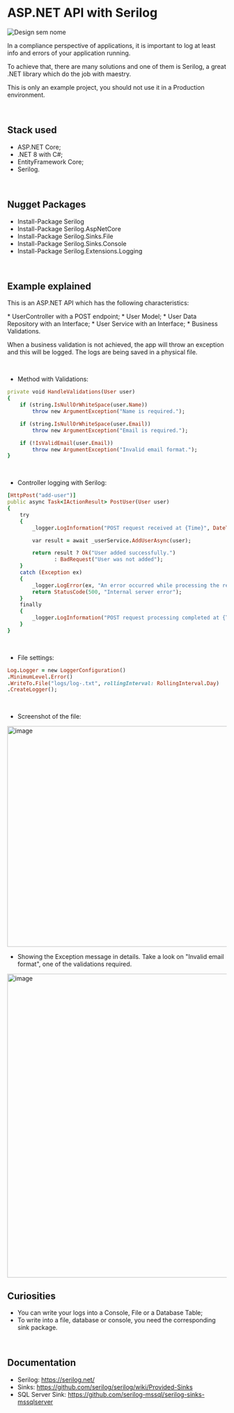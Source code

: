 # ASP.NET API with Serilog

![Design sem nome](https://github.com/user-attachments/assets/e3ba08f4-6213-490a-a8a3-43f674c32c82)


<p>
  In a compliance perspective of applications, it is important to log at least info and
  errors of your application running.
</p>
<p>
  To achieve that, there are many solutions and one of them is Serilog, a great .NET library which do the job with maestry.
</p>

<p>
  This is only an example project, you should not use it in a Production environment.
</p>

<br>

## Stack used
* ASP.NET Core;
* .NET 8 with C#;
* EntityFramework Core;
* Serilog.

<br>

## Nugget Packages
* Install-Package Serilog
* Install-Package Serilog.AspNetCore
* Install-Package Serilog.Sinks.File
* Install-Package Serilog.Sinks.Console
* Install-Package Serilog.Extensions.Logging
  
<br>

## Example explained
<p>
  This is an ASP.NET API which has the following characteristics:
</p>
* UserController with a POST endpoint;
* User Model;
* User Data Repository with an Interface;
* User Service with an Interface;
* Business Validations.

<p>
  When a business validation is not achieved, the app will throw an exception and this will be logged.
  The logs are being saved in a physical file.
</p>

<br>

* Method with Validations:
```ruby
private void HandleValidations(User user)
{
    if (string.IsNullOrWhiteSpace(user.Name))
        throw new ArgumentException("Name is required.");

    if (string.IsNullOrWhiteSpace(user.Email))
        throw new ArgumentException("Email is required.");

    if (!IsValidEmail(user.Email))
        throw new ArgumentException("Invalid email format.");
}
```

<br>

* Controller logging with Serilog:
```ruby
[HttpPost("add-user")]
public async Task<IActionResult> PostUser(User user)
{
    try
    {
        _logger.LogInformation("POST request received at {Time}", DateTime.UtcNow);

        var result = await _userService.AddUserAsync(user);

        return result ? Ok("User added successfully.")
               : BadRequest("User was not added");
    }
    catch (Exception ex)
    {
        _logger.LogError(ex, "An error occurred while processing the request.");
        return StatusCode(500, "Internal server error");
    }
    finally
    {
        _logger.LogInformation("POST request processing completed at {Time}", DateTime.UtcNow);
    }
}
```

<br>

* File settings:
```ruby
Log.Logger = new LoggerConfiguration()
.MinimumLevel.Error()
.WriteTo.File("logs/log-.txt", rollingInterval: RollingInterval.Day)
.CreateLogger();
```

<br>

* Screenshot of the file:
<img width="507" alt="image" src="https://github.com/user-attachments/assets/b080c108-0ec6-44f5-acda-f1eab12d8fbf">

<br>

* Showing the Exception message in details. Take a look on "Invalid email format", one of the validations required.
<img width="698" alt="image" src="https://github.com/user-attachments/assets/b01052a5-a8b0-42b1-96dd-f52420166551">

<br>

## Curiosities
* You can write your logs into a Console, File or a Database Table;
* To write into a file, database or console, you need the corresponding sink package.

<br>

## Documentation
* Serilog: https://serilog.net/
* Sinks: https://github.com/serilog/serilog/wiki/Provided-Sinks
* SQL Server Sink: https://github.com/serilog-mssql/serilog-sinks-mssqlserver


